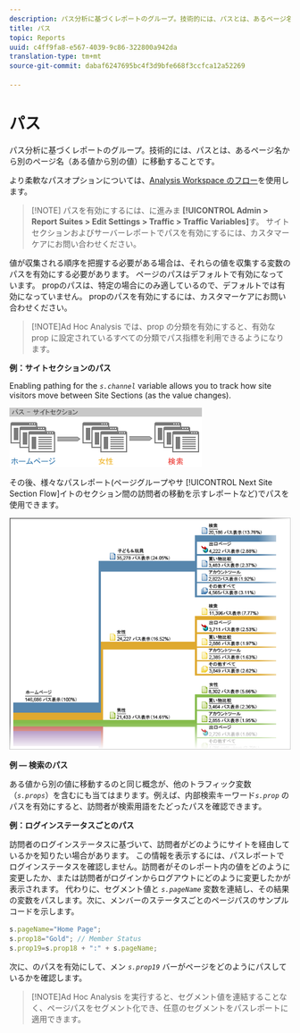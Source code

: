 ```yaml
---
description: パス分析に基づくレポートのグループ。技術的には、パスとは、あるページ名から別のページ名（ある値から別の値）に移動することです。
title: パス
topic: Reports
uuid: c4ff9fa8-e567-4039-9c86-322800a942da
translation-type: tm+mt
source-git-commit: dabaf6247695bc4f3d9bfe668f3ccfca12a52269

---
```



# パス

パス分析に基づくレポートのグループ。技術的には、パスとは、あるページ名から別のページ名（ある値から別の値）に移動することです。

より柔軟なパスオプションについては、[Analysis Workspace のフロー](https://marketing.adobe.com/resources/help/ja_JP/analytics/analysis-workspace/flow.html)を使用します。

>[!NOTE] パスを有効にするには、に進みま **[!UICONTROL Admin > Report Suites > Edit Settings > Traffic > Traffic Variables]**&#x200B;す。 サイトセクションおよびサーバーレポートでパスを有効にするには、カスタマーケアにお問い合わせください。

値が収集される順序を把握する必要がある場合は、それらの値を収集する変数のパスを有効にする必要があります。 ページのパスはデフォルトで有効になっています。 propのパスは、特定の場合にのみ適しているので、デフォルトでは有効になっていません。 propのパスを有効にするには、カスタマーケアにお問い合わせください。

>[!NOTE]Ad Hoc Analysis では、prop の分類を有効にすると、有効な prop に設定されているすべての分類でパス指標を利用できるようになります。

**例：サイトセクションのパス**

Enabling pathing for the *`s.channel`* variable allows you to track how site visitors move between Site Sections (as the value changes).

![](assets/path_sections.png)

その後、様々なパスレポート(ページグループやサ [!UICONTROL Next Site Section Flow]イトのセクション間の訪問者の移動を示すレポートなど)でパスを使用できます。

![](assets/paths_report.png)

**例 — 検索のパス**

ある値から別の値に移動するのと同じ概念が、他のトラフィック変数（*`s.props`*）を含むにも当てはまります。例えば、内部検索キーワード&#x200B;*`s.prop`* のパスを有効にすると、訪問者が検索用語をたどったパスを確認できます。

**例：ログインステータスごとのパス**

訪問者のログインステータスに基づいて、訪問者がどのようにサイトを経由しているかを知りたい場合があります。 この情報を表示するには、パスレポートでログインステータスを確認しません。訪問者がそのレポート内の値をどのように変更したか、または訪問者がログインからログアウトにどのように変更したかが表示されます。 代わりに、セグメント値と   *`s.pageName`* 変数を連結し、その結果の変数をパスします。次に、メンバーのステータスごとのページパスのサンプルコードを示します。

```js
s.pageName="Home Page"; 
s.prop18="Gold"; // Member Status 
s.prop19=s.prop18 + ":" + s.pageName;
```

次に、のパスを有効にして、メン *`s.prop19`* バーがページをどのようにパスしているかを確認します。

>[!NOTE]Ad Hoc Analysis を実行すると、セグメント値を連結することなく、ページパスをセグメント化でき、任意のセグメントをパスレポートに適用できます。

